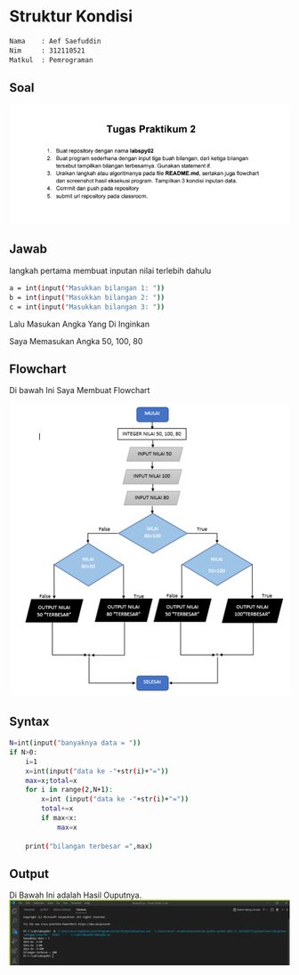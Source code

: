 # **Struktur Kondisi**

```sh
Nama    : Aef Saefuddin
Nim     : 312110521
Matkul  : Pemrograman
```

## **Soal**
![img](screenshot/ss1.png)

## **Jawab**
langkah pertama membuat inputan nilai terlebih dahulu

```sh
a = int(input("Masukkan bilangan 1: "))
b = int(input("Masukkan bilangan 2: "))
c = int(input("Masukkan bilangan 3: "))
```
Lalu Masukan Angka Yang Di Inginkan

Saya Memasukan Angka 50, 100, 80

## **Flowchart**

Di bawah Ini Saya Membuat Flowchart

![img](screenshot/ss3.png)

## **Syntax**
```sh
N=int(input("banyaknya data = "))
if N>0:
    i=1
    x=int(input("data ke -"+str(i)+"="))
    max=x;total=x
    for i in range(2,N+1):
        x=int (input("data ke -"+str(i)+"="))
        total+=x
        if max<x:
            max=x

    print("bilangan terbesar =",max)
```

## **Output**
Di Bawah Ini adalah Hasil Ouputnya.
![img](screenshot/ss2.png)